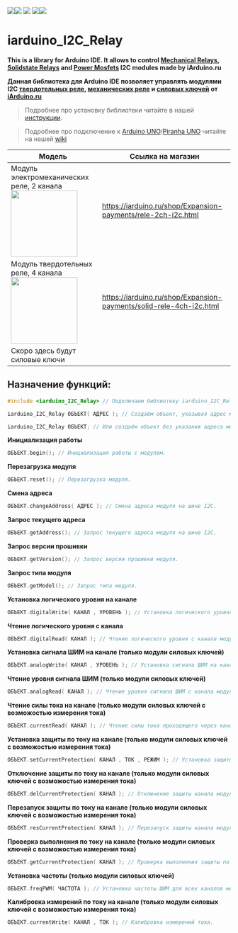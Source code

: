 [![](https://iarduino.ru/img/logo.svg)](https://iarduino.ru)[![](https://wiki.iarduino.ru/img/git-shop.svg?3)](https://iarduino.ru) [![](https://wiki.iarduino.ru/img/git-wiki.svg?2)](https://wiki.iarduino.ru) [![](https://wiki.iarduino.ru/img/git-lesson.svg?2)](https://lesson.iarduino.ru)[![](https://wiki.iarduino.ru/img/git-forum.svg?2)](http://forum.trema.ru)

# iarduino\_I2C\_Relay

**This is a library for Arduino IDE. It allows to control [Mechanical Relays](https://iarduino.ru/shop/Expansion-payments/rele-2ch-i2c.html), [Solidstate Relays](https://iarduino.ru/shop/Expansion-payments/solid-rele-4ch-i2c.html) and [Power Mosfets](https://iarduino.ru/search/?text=%D1%81%D0%B8%D0%BB%D0%BE%D0%B2%D1%8B%D1%85+%D0%BA%D0%BB%D1%8E%D1%87%D0%B5%D0%B9) I2C modules made by iArduino.ru**

**Данная библиотека для Arduino IDE позволяет управлять модулями I2C [твердотельных реле](https://iarduino.ru/shop/Expansion-payments/solid-rele-4ch-i2c.html), [механических реле](https://iarduino.ru/shop/Expansion-payments/rele-2ch-i2c.html) и [силовых ключей](https://iarduino.ru/search/?text=%D1%81%D0%B8%D0%BB%D0%BE%D0%B2%D1%8B%D1%85+%D0%BA%D0%BB%D1%8E%D1%87%D0%B5%D0%B9) от [iArduino.ru](https://iarduino.ru)**

> Подробнее про установку библиотеки читайте в нашей [инструкции](https://wiki.iarduino.ru/page/Installing_libraries/).

> Подробнее про подключение к [Arduino UNO](https://iarduino.ru/shop/boards/arduino-uno-r3.html)/[Piranha UNO](https://iarduino.ru/shop/boards/piranha-uno-r3.html) читайте на нашей [wiki](https://wiki.iarduino.ru/)


| Модель | Ссылка на магазин |
|---|---|
| Модуль электромеханических реле, 2 канала <img src="https://wiki.iarduino.ru/img/resources/1157/1157.svg" width="150px"></img>| https://iarduino.ru/shop/Expansion-payments/rele-2ch-i2c.html |
| Модуль твердотельных реле, 4 канала <img src="https://wiki.iarduino.ru/img/resources/1158/1158.svg" width="150px"></img>| https://iarduino.ru/shop/Expansion-payments/solid-rele-4ch-i2c.html |
| Скоро здесь будут силовые ключи |  |


## Назначение функций:

```C++
#include <iarduino_I2C_Relay> // Подключаем библиотеку iarduino_I2C_Relay.

iarduino_I2C_Relay ОБЪЕКТ( АДРЕС ); // Создаём объект, указывая адрес модуля на шине I2C.

iarduino_I2C_Relay ОБЪЕКТ; // Или создаём объект без указания адреса модуля на шине I2C.
```

**Инициализация работы** 

```C++
ОБЪЕКТ.begin(); // Инициализация работы с модулем.
```

**Перезагрузка модуля**

```C++
ОБЪЕКТ.reset(); // Перезагрузка модуля.
```

**Смена адреса** 

```C++
ОБЪЕКТ.changeAddress( АДРЕС ); // Смена адреса модуля на шине I2C.
```

**Запрос текущего адреса** 

```C++
ОБЪЕКТ.getAddress(); // Запрос текущего адреса модуля на шине I2C.
```

**Запрос версии прошивки** 

```C++
ОБЪЕКТ.getVersion(); // Запрос версии прошивки модуля.
```

**Запрос типа модуля** 

```C++
ОБЪЕКТ.getModel(); // Запрос типа модуля.
```

**Установка логического уровня на канале** 

```C++
ОБЪЕКТ.digitalWrite( КАНАЛ , УРОВЕНЬ ); // Установка логического уровня на канале модуля.
```

**Чтение логического уровня с канала** 

```C++
ОБЪЕКТ.digitalRead( КАНАЛ ); // Чтение логического уровня с канала модуля.
```

**Установка сигнала ШИМ на канале (только модули силовых ключей)** 

```C++
ОБЪЕКТ.analogWrite( КАНАЛ , УРОВЕНЬ ); // Установка сигнала ШИМ на канале модуля.
```

**Чтение уровня сигнала ШИМ (только модули силовых ключей)** 

```C++
ОБЪЕКТ.analogRead( КАНАЛ ); // Чтение уровня сигнала ШИМ с канала модуля.
```

**Чтение силы тока на канале (только модули силовых ключей с возможостью измерения тока)** 

```C++
ОБЪЕКТ.currentRead( КАНАЛ ); // Чтение силы тока проходящего через канал модуля.
```

**Установка защиты по току на канале (только модули силовых ключей с возможостью измерения тока)** 

```C++
ОБЪЕКТ.setCurrentProtection( КАНАЛ , ТОК , РЕЖИМ ); // Установка защиты канала модуля по току.
```

**Отключение защиты по току на канале (только модули силовых ключей с возможостью измерения тока)**

```C++
ОБЪЕКТ.delCurrentProtection( КАНАЛ ); // Отключение защиты канала модуля от превышения тока.
```

**Перезапуск защиты по току на канале (только модули силовых ключей с возможостью измерения тока)** 

```C++
ОБЪЕКТ.resCurrentProtection( КАНАЛ ); // Перезапуск защиты канала модуля от превышения тока.
```

**Проверка выполнения по току на канале (только модули силовых ключей с возможостью измерения тока)** 

```C++
ОБЪЕКТ.getCurrentProtection( КАНАЛ ); // Проверка выполнения защиты по току на канале модуля.
```

**Установка частоты (только модули силовых ключей)** 

```C++
ОБЪЕКТ.freqPWM( ЧАСТОТА ); // Установка частоты ШИМ для всех каналов модуля.
```

**Калибровка измерений по току на канале (только модули силовых ключей с возможостью измерения тока)** 

```C++
ОБЪЕКТ.currentWrite( КАНАЛ , ТОК ); // Калибровка измерений тока.
```
